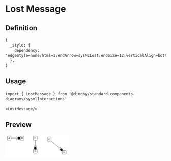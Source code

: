 # Lost Message

## Definition

```
{
  _style: { 
    dependency: 'edgeStyle=none;html=1;endArrow=sysMLLost;endSize=12;verticalAlign=bottom;',
  },
}
```

## Usage

```
import { LostMessage } from '@dinghy/standard-components-diagrams/sysmlInteractions'

<LostMessage/>
```

## Preview

<img src="./lost-message.png" width="200"/>
